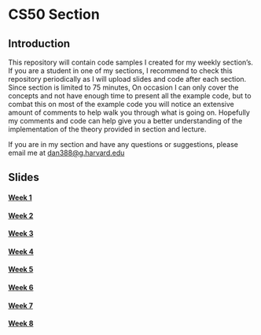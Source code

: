 # CS50 Section

## Introduction

This repository will contain code samples I created for my weekly section’s. If you are a student in one of my sections, I recommend to check this repository periodically as I will upload slides and code after each section. Since section is limited to 75 minutes, On occasion I can only cover the concepts and not have enough time to present all the example code, but to combat this on most of the example code you will notice an extensive amount of comments to help walk you through what is going on. Hopefully my comments and code can help give you a better understanding of the implementation of the theory provided in section and lecture.

If you are in my section and have any questions or suggestions, please email me at dan388@g.harvard.edu

## Slides

#### [Week 1](https://docs.google.com/presentation/d/1OfiyNAaC52D1s1NWzKvFP_m-mkNTfYj3BxaEZSXeQkc/edit#slide=id.g420ab16520_0_201)

#### [Week 2](https://docs.google.com/presentation/d/1TQxx1Viec72T4dxxOqYTLAAM3CNH1B9uVUGlpBveJbM/edit#slide=id.g42340a3439_0_1001)

#### [Week 3](https://docs.google.com/presentation/d/1GvJB0Z9ywNQ9V8fuIRJP3fJz4ROoXPTkRhTHlnpfuPo/edit#slide=id.g43837254db_0_1860)

#### [Week 4](https://docs.google.com/presentation/d/1jh69j76_Jyk1fHn6Ma2R7h8LjrKwnHqVliOiOaf88nw/edit#slide=id.g43beb5afd3_0_618)

#### [Week 5](https://docs.google.com/presentation/d/1XIsIdUkrEaJj4bHBYLV9MqOFA6sh5nSCdAmwo1ib9Zo/edit?usp=sharing)

#### [Week 6](https://docs.google.com/presentation/d/1ooGoLy972TgEXgEkMiIBCzf2bAOEitd0G-vupU2dZik/edit?usp=sharing)

#### [Week 7](https://docs.google.com/presentation/d/1HKDJ3EGRBQdduSRyAcmOOq_6Rn305wqcfMoslmf5dLU/edit#slide=id.g3394c80903_0_476)

#### [Week 8](https://docs.google.com/presentation/d/10_oMPeDVeQuzJ7Mh9oL4WVzs5AVt9TlZziyc2Lk67Ys/edit?usp=sharing)
